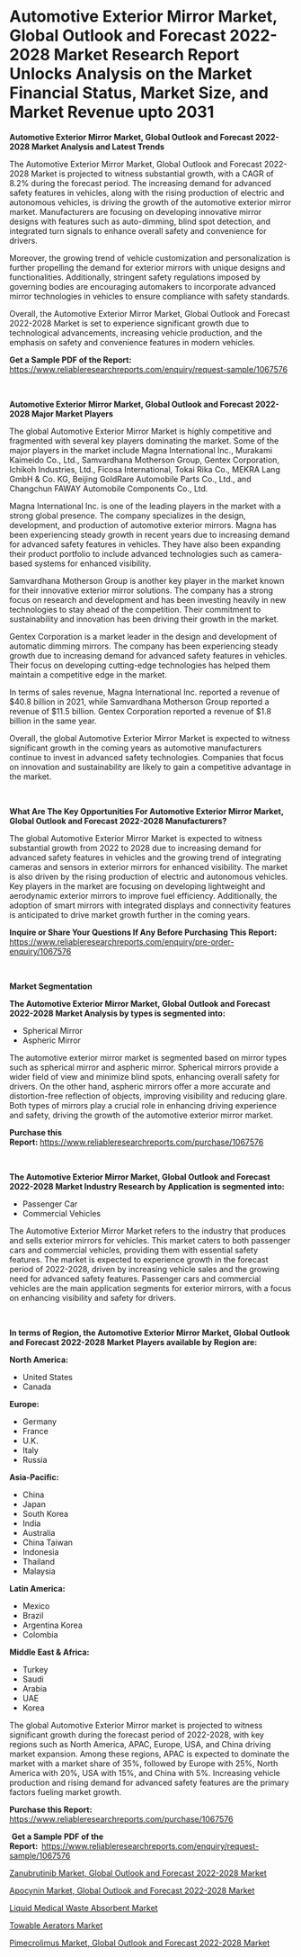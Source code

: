 <p><h1>Automotive Exterior Mirror Market, Global Outlook and Forecast 2022-2028 Market Research Report Unlocks Analysis on the Market Financial Status, Market Size, and Market Revenue upto 2031</h1></p><p><strong>Automotive Exterior Mirror Market, Global Outlook and Forecast 2022-2028 Market Analysis and Latest Trends</strong></p>
<p><p>The Automotive Exterior Mirror Market, Global Outlook and Forecast 2022-2028 Market is projected to witness substantial growth, with a CAGR of 8.2% during the forecast period. The increasing demand for advanced safety features in vehicles, along with the rising production of electric and autonomous vehicles, is driving the growth of the automotive exterior mirror market. Manufacturers are focusing on developing innovative mirror designs with features such as auto-dimming, blind spot detection, and integrated turn signals to enhance overall safety and convenience for drivers.</p><p>Moreover, the growing trend of vehicle customization and personalization is further propelling the demand for exterior mirrors with unique designs and functionalities. Additionally, stringent safety regulations imposed by governing bodies are encouraging automakers to incorporate advanced mirror technologies in vehicles to ensure compliance with safety standards.</p><p>Overall, the Automotive Exterior Mirror Market, Global Outlook and Forecast 2022-2028 Market is set to experience significant growth due to technological advancements, increasing vehicle production, and the emphasis on safety and convenience features in modern vehicles.</p></p>
<p><strong>Get a Sample PDF of the Report:&nbsp;</strong> <a href="https://www.reliableresearchreports.com/enquiry/request-sample/1067576">https://www.reliableresearchreports.com/enquiry/request-sample/1067576</a></p>
<p>&nbsp;</p>
<p><strong>Automotive Exterior Mirror Market, Global Outlook and Forecast 2022-2028 Major Market Players</strong></p>
<p><p>The global Automotive Exterior Mirror Market is highly competitive and fragmented with several key players dominating the market. Some of the major players in the market include Magna International Inc., Murakami Kaimeido Co., Ltd., Samvardhana Motherson Group, Gentex Corporation, Ichikoh Industries, Ltd., Ficosa International, Tokai Rika Co., MEKRA Lang GmbH & Co. KG, Beijing GoldRare Automobile Parts Co., Ltd., and Changchun FAWAY Automobile Components Co., Ltd.</p><p>Magna International Inc. is one of the leading players in the market with a strong global presence. The company specializes in the design, development, and production of automotive exterior mirrors. Magna has been experiencing steady growth in recent years due to increasing demand for advanced safety features in vehicles. They have also been expanding their product portfolio to include advanced technologies such as camera-based systems for enhanced visibility.</p><p>Samvardhana Motherson Group is another key player in the market known for their innovative exterior mirror solutions. The company has a strong focus on research and development and has been investing heavily in new technologies to stay ahead of the competition. Their commitment to sustainability and innovation has been driving their growth in the market.</p><p>Gentex Corporation is a market leader in the design and development of automatic dimming mirrors. The company has been experiencing steady growth due to increasing demand for advanced safety features in vehicles. Their focus on developing cutting-edge technologies has helped them maintain a competitive edge in the market.</p><p>In terms of sales revenue, Magna International Inc. reported a revenue of $40.8 billion in 2021, while Samvardhana Motherson Group reported a revenue of $11.5 billion. Gentex Corporation reported a revenue of $1.8 billion in the same year.</p><p>Overall, the global Automotive Exterior Mirror Market is expected to witness significant growth in the coming years as automotive manufacturers continue to invest in advanced safety technologies. Companies that focus on innovation and sustainability are likely to gain a competitive advantage in the market.</p></p>
<p>&nbsp;</p>
<p><strong>What Are The Key Opportunities For Automotive Exterior Mirror Market, Global Outlook and Forecast 2022-2028 Manufacturers?</strong></p>
<p><p>The global Automotive Exterior Mirror Market is expected to witness substantial growth from 2022 to 2028 due to increasing demand for advanced safety features in vehicles and the growing trend of integrating cameras and sensors in exterior mirrors for enhanced visibility. The market is also driven by the rising production of electric and autonomous vehicles. Key players in the market are focusing on developing lightweight and aerodynamic exterior mirrors to improve fuel efficiency. Additionally, the adoption of smart mirrors with integrated displays and connectivity features is anticipated to drive market growth further in the coming years.</p></p>
<p><strong>Inquire or Share Your Questions If Any Before Purchasing This Report:</strong> <a href="https://www.reliableresearchreports.com/enquiry/pre-order-enquiry/1067576">https://www.reliableresearchreports.com/enquiry/pre-order-enquiry/1067576</a></p>
<p>&nbsp;</p>
<p><strong>Market Segmentation</strong></p>
<p><strong>The Automotive Exterior Mirror Market, Global Outlook and Forecast 2022-2028 Market Analysis by types is segmented into:</strong></p>
<p><ul><li>Spherical Mirror</li><li>Aspheric Mirror</li></ul></p>
<p><p>The automotive exterior mirror market is segmented based on mirror types such as spherical mirror and aspheric mirror. Spherical mirrors provide a wider field of view and minimize blind spots, enhancing overall safety for drivers. On the other hand, aspheric mirrors offer a more accurate and distortion-free reflection of objects, improving visibility and reducing glare. Both types of mirrors play a crucial role in enhancing driving experience and safety, driving the growth of the automotive exterior mirror market.</p></p>
<p><strong>Purchase this Report:&nbsp;</strong><a href="https://www.reliableresearchreports.com/purchase/1067576">https://www.reliableresearchreports.com/purchase/1067576</a></p>
<p>&nbsp;</p>
<p><strong>The Automotive Exterior Mirror Market, Global Outlook and Forecast 2022-2028 Market Industry Research by Application is segmented into:</strong></p>
<p><ul><li>Passenger Car</li><li>Commercial Vehicles</li></ul></p>
<p><p>The Automotive Exterior Mirror Market refers to the industry that produces and sells exterior mirrors for vehicles. This market caters to both passenger cars and commercial vehicles, providing them with essential safety features. The market is expected to experience growth in the forecast period of 2022-2028, driven by increasing vehicle sales and the growing need for advanced safety features. Passenger cars and commercial vehicles are the main application segments for exterior mirrors, with a focus on enhancing visibility and safety for drivers.</p></p>
<p>&nbsp;</p>
<p><strong>In terms of Region, the Automotive Exterior Mirror Market, Global Outlook and Forecast 2022-2028 Market Players available by Region are:</strong></p>
<p>
    <p> <strong> North America: </strong>
        <ul>
            <li>United States</li>
            <li>Canada</li>
        </ul>
        </p> 
    <p> <strong> Europe: </strong>
        <ul>
            <li>Germany</li>
            <li>France</li>
            <li>U.K.</li>
            <li>Italy</li>
            <li>Russia</li>
        </ul>
        </p> 
    <p> <strong> Asia-Pacific: </strong>
        <ul>
            <li>China</li>
            <li>Japan</li>
            <li>South Korea</li>
            <li>India</li>
            <li>Australia</li>
            <li>China Taiwan</li>
            <li>Indonesia</li>
            <li>Thailand</li>
            <li>Malaysia</li>
        </ul>
        </p> 
    <p> <strong> Latin America: </strong>
        <ul>
            <li>Mexico</li>
            <li>Brazil</li>
            <li>Argentina Korea</li>
            <li>Colombia</li>
        </ul>
        </p> 
    <p> <strong> Middle East & Africa: </strong>
        <ul>
            <li>Turkey</li>
            <li>Saudi</li>
            <li>Arabia</li>
            <li>UAE</li>
            <li>Korea</li>
        </ul>
    </p>
    </p>
<p><p>The global Automotive Exterior Mirror market is projected to witness significant growth during the forecast period of 2022-2028, with key regions such as North America, APAC, Europe, USA, and China driving market expansion. Among these regions, APAC is expected to dominate the market with a market share of 35%, followed by Europe with 25%, North America with 20%, USA with 15%, and China with 5%. Increasing vehicle production and rising demand for advanced safety features are the primary factors fueling market growth.</p></p>
<p><strong>Purchase this Report: </strong><a href="https://www.reliableresearchreports.com/purchase/1067576">https://www.reliableresearchreports.com/purchase/1067576</a></p>
<p>&nbsp;<strong>Get a Sample PDF of the Report:&nbsp;&nbsp;</strong><a href="https://www.reliableresearchreports.com/enquiry/request-sample/1067576">https://www.reliableresearchreports.com/enquiry/request-sample/1067576</a></p>
<p><strong></strong></p>
<p><p><a href="https://github.com/nathandecarvalho/Market-Research-Report-List-1/blob/main/zanubrutinib-market-global-outlook-and-forecast-2022-2028-market.md">Zanubrutinib Market, Global Outlook and Forecast 2022-2028 Market</a></p><p><a href="https://github.com/julyju69/Market-Research-Report-List-1/blob/main/apocynin-market-global-outlook-and-forecast-2022-2028-market.md">Apocynin Market, Global Outlook and Forecast 2022-2028 Market</a></p><p><a href="https://issuu.com/reportprime-2/docs/liquid-medical-waste-absorbent-market-size-2030.pp">Liquid Medical Waste Absorbent Market</a></p><p><a href="https://issuu.com/reportprime-2/docs/towable-aerators-market-size-2030.pptx">Towable Aerators Market</a></p><p><a href="https://github.com/kosella/Market-Research-Report-List-1/blob/main/pimecrolimus-market-global-outlook-and-forecast-2022-2028-market.md">Pimecrolimus Market, Global Outlook and Forecast 2022-2028 Market</a></p></p>